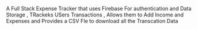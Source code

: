 A Full Stack Expense Tracker that uses Firebase For authentication and Data Storage , TRackeks USers Transactions , Allows them to Add Income and Expenses and Provides a CSV Fle to download all the Transcation Data 
